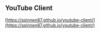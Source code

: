 ## YouTube Client

[https://spinnen87.github.io/youtube-client/](https://spinnen87.github.io/youtube-client/)
